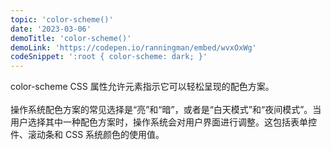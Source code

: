 ```yaml
---
topic: 'color-scheme()'
date: '2023-03-06'
demoTitle: 'color-scheme()'
demoLink: 'https://codepen.io/ranningman/embed/wvxOxWg'
codeSnippet: ':root { color-scheme: dark; }'
---
```

color-scheme CSS 属性允许元素指示它可以轻松呈现的配色方案。 
<br />  
操作系统配色方案的常见选择是“亮”和“暗”，或者是“白天模式”和“夜间模式”。当用户选择其中一种配色方案时，操作系统会对用户界面进行调整。这包括表单控件、滚动条和 CSS 系统颜色的使用值。
